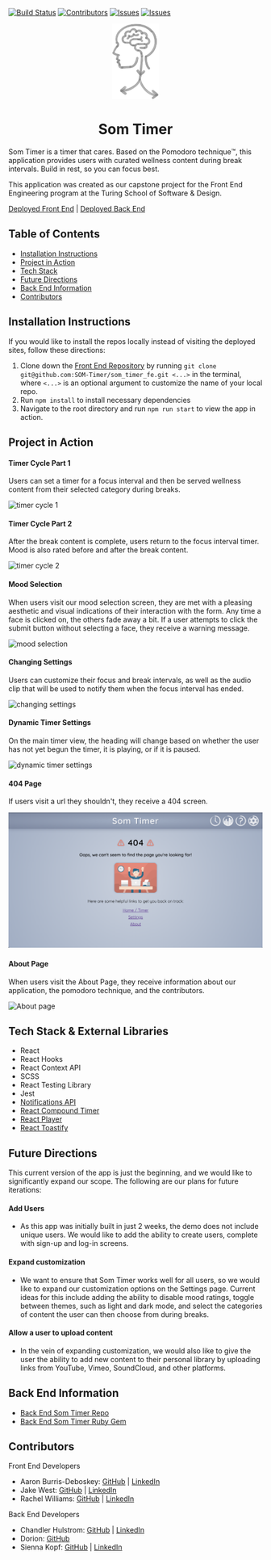 [![Build Status](https://travis-ci.org/SOM-Timer/som_timer_fe.svg?branch=main)](https://travis-ci.org/SOM-Timer/som_timer_fe)
[![Contributors][contributors-shield]][contributors-url]
[![Issues][issues-shield]][issues-url]
[![Issues][issues-closed-shield]][issues-closed-url]

<div align="center"><img src="src/assets/readme-gifs/SomaticDark.png" alt="human head with arrows pointing to body" height="150px"/></div>

# <div align="center">Som Timer</div>

Som Timer is a timer that cares. Based on the Pomodoro technique™️, this application provides users with curated wellness content during break intervals. Build in rest, so you can focus best.

This application was created as our capstone project for the Front End Engineering program at the Turing School of Software & Design. 

[Deployed Front End](https://som-timer.herokuapp.com/) | [Deployed Back End](https://som-timer-be.herokuapp.com/)

## Table of Contents

- [Installation Instructions](#installation-instructions)
- [Project in Action](#project-in-action)
- [Tech Stack](#tech-stack--external-libraries)
- [Future Directions](#future-directions)
- [Back End Information](#back-end-information)
- [Contributors](#contributors)

## Installation Instructions
If you would like to install the repos locally instead of visiting the deployed sites, follow these directions:

1. Clone down the [Front End Repository](https://github.com/SOM-Timer/som_timer_fe) by running `git clone git@github.com:SOM-Timer/som_timer_fe.git <...>` in the terminal, where `<...>` is an optional argument to customize the name of your local repo.
2. Run `npm install` to install necessary dependencies
3. Navigate to the root directory and run `npm run start` to view the app in action.

## Project in Action

#### Timer Cycle Part 1
Users can set a timer for a focus interval and then be served wellness content from their selected category during breaks. 


![timer cycle 1](src/assets/readme-gifs/timer-cycle-1.gif)


#### Timer Cycle Part 2
After the break content is complete, users return to the focus interval timer. Mood is also rated before and after the break content. 


![timer cycle 2](src/assets/readme-gifs/timer-cycle-2.gif)


#### Mood Selection
When users visit our mood selection screen, they are met with a pleasing aesthetic and visual indications of their interaction with the form. Any time a face is clicked on, the others fade away a bit. If a user attempts to click the submit button without selecting a face, they receive a warning message.


![mood selection](src/assets/readme-gifs/MoodSelection1.gif)


#### Changing Settings
Users can customize their focus and break intervals, as well as the audio clip that will be used to notify them when the focus interval has ended. 


![changing settings](src/assets/readme-gifs/changeTimerSettings.gif)


#### Dynamic Timer Settings
On the main timer view, the heading will change based on whether the user has not yet begun the timer, it is playing, or if it is paused.


![dynamic timer settings](src/assets/readme-gifs/dynamicTimerMessages.gif)


#### 404 Page
If users visit a url they shouldn't, they receive a 404 screen.


![404 page](src/assets/readme-gifs/404-page.png)


#### About Page
When users visit the About Page, they receive information about our application, the pomodoro technique, and the contributors.


![About page](src/assets/readme-gifs/aboutPage.gif)


## Tech Stack & External Libraries
- React
- React Hooks
- React Context API
- SCSS
- React Testing Library
- Jest
- [Notifications API](https://developer.mozilla.org/en-US/docs/Web/API/Notifications_API)
- [React Compound Timer](https://github.com/volkov97/react-compound-timer)
- [React Player](https://github.com/CookPete/react-player)
- [React Toastify](https://github.com/fkhadra/react-toastify)

## Future Directions
This current version of the app is just the beginning, and we would like to significantly expand our scope. The following are our plans for future iterations: 
#### Add Users
  - As this app was initially built in just 2 weeks, the demo does not include unique users. We would like to add the ability to create users, complete with sign-up and log-in screens. 
#### Expand customization
  - We want to ensure that Som Timer works well for all users, so we would like to expand our customization options on the Settings page. Current ideas for this include adding the ability to disable mood ratings, toggle between themes, such as light and dark mode, and select the categories of content the user can then choose from during breaks. 
#### Allow a user to upload content
  - In the vein of expanding customization, we would also like to give the user the ability to add new content to their personal library by uploading links from YouTube, Vimeo, SoundCloud, and other platforms. 

## Back End Information

- [Back End Som Timer Repo](https://github.com/SOM-Timer/som_timer_be)  
- [Back End Som Timer Ruby Gem](https://github.com/SOM-Timer/som_timer_gem)

## Contributors
Front End Developers
  - Aaron Burris-Deboskey: [GitHub](https://github.com/Abdeboskey) | [LinkedIn](https://www.linkedin.com/in/aaron-burris-deboskey/)
  - Jake West: [GitHub](https://github.com/jkwest-93) | [LinkedIn](https://www.linkedin.com/in/jake-west-3840b71b4/)
  - Rachel Williams: [GitHub](https://github.com/rwilliams659) | [LinkedIn](https://www.linkedin.com/in/rachelsarahwilliams/)  

Back End Developers 
  - Chandler Hulstrom: [GitHub](https://github.com/Chulstro) | [LinkedIn](https://www.linkedin.com/in/chandler-hulstrom-34ab81150/)
  - Dorion: [GitHub](https://github.com/sciencefixion)
  - Sienna Kopf: [GitHub](https://github.com/sienna-kopf) | [LinkedIn](https://www.linkedin.com/in/sienna-kopf-b22b701b1/)


<!-- MARKDOWN LINKS & IMAGES -->
[contributors-shield]: https://img.shields.io/github/contributors/SOM-Timer/som_timer_fe.svg
[contributors-url]: https://github.com/SOM-Timer/som_timer_fe/graphs/contributors 
[issues-shield]: https://img.shields.io/github/issues-raw/SOM-Timer/som_timer_fe
[issues-url]: https://github.com/issues-raw/SOM-Timer/som_timer_fe/
[issues-closed-shield]: https://img.shields.io/github/issues-closed-raw/SOM-Timer/som_timer_fe
[issues-closed-url]: https://github.com/issues-closed/SOM-Timer/som_timer_fe/
